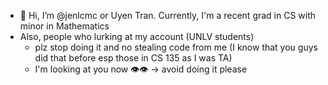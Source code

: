- 👋 Hi, I’m @jenlcmc or Uyen Tran. Currently, I'm a recent grad in CS with minor in Mathematics 
- Also, people who lurking at my account (UNLV students)
    - plz stop doing it and no stealing code from me (I know that you guys did that before esp those in CS 135 as I was TA) 
    - I'm looking at you now 👁️👁️ -> avoid doing it please

<!---
jenlcmc/jenlcmc is a ✨ special ✨ repository because its `README.md` (this file) appears on your GitHub profile.
You can click the Preview link to take a look at your changes.
--->
